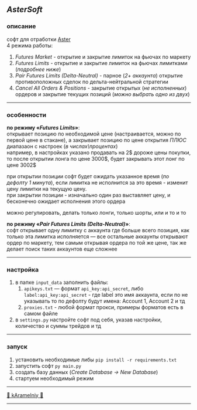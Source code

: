 ## $Aster Soft$


### описание
софт для отработки [Aster](https://www.asterdex.com/)  
4 режима работы:
1) *Futures Market* - открытие и закрытие лимиток на фьючах по маркету
2) *Futures Limits* - открытие и закрытие лимиток на фьючах лимитками (*подробнее ниже*)
3) *Pair Futures Limits (Delta-Neutral)* - парное (*2+ аккаунта*) открытие противоположных сделок по дельта-нейтральной
стратегии
4) *Cancel All Orders & Positions* - закрытие открытых (*не исполненных*) ордеров и закрытие текущих позиций (*можно 
выбрать одно из двух*)

---

### особенности

**по режиму «*Futures Limits*»**:  
открывает позицию по необходимой цене (настраивается, можно по первой цене в стакане), а закрывает позицию по цене 
открытия *ПЛЮС* диапазаон с настроек (*в числах\процентах*)   
например, в настройках указано продавать на 2\$ дороже цены покупки, то после открытии лонга по 
цене 3000\$, будет закрывать этот лонг по цене 3002\$

при открытии позиции софт будет ожидать указанное время (*по дефолту 1 минута*), если лимитка не исполнится за это 
время - изменит цену лимитки на текущую цену.  
при закрытии позиции - изначально один раз выставляет цену, и бесконечно ожидает исполнения этого ордера

можно регулировать, делать только лонги, только шорты, или и то и то


**по режиму «*Pair Futures Limits (Delta-Neutral)*»**:  
софт открывает одну лимитку с аккаунта где больше всего позиция, как только эта лимитка исполняется — все остальные
аккаунты открывают ордер по маркету, тем самым открывая ордера по той же цене, так же делает поиск таких аккаунтов
еще сложнее

---

### настройка

1. в папке `input_data` заполнить файлы: 
   1. `apikeys.txt` — формат `api_key:api_secret`, либо `label:api_key:api_secret` - где label это имя аккаунта, если 
по не указывать то по дефолту будут имена: Account 1, Account 2 и тд 
   2. `proxies.txt` - любой формат прокси, примеры форматов есть в самом файле
2. в `settings.py` настройте софт под себя, указав настройки, количество и суммы трейдов и тд

---

### запуск

1. установить необходимые либы `pip install -r requirements.txt`
2. запустить софт `py main.py`
3. создать базу данных (*Create Database -> New Database*)
4. стартуем необходимый режим

---

[🍭 kAramelniy 🍭](https://t.me/kAramelniy)

---
